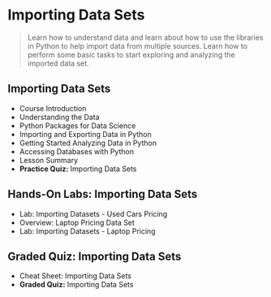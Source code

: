 # Importing Data Sets
> Learn how to understand data and learn about how to use the libraries in Python to help import data from multiple sources. Learn how to perform some basic tasks to start exploring and analyzing the imported data set.
## Importing Data Sets
- Course Introduction
- Understanding the Data
- Python Packages for Data Science
- Importing and Exporting Data in Python
- Getting Started Analyzing Data in Python
- Accessing Databases with Python
- Lesson Summary
- **Practice Quiz:** Importing Data Sets
## Hands-On Labs: Importing Data Sets
- Lab: Importing Datasets - Used Cars Pricing
- Overview: Laptop Pricing Data Set
- Lab: Importing Datasets - Laptop Pricing
## Graded Quiz: Importing Data Sets
- Cheat Sheet: Importing Data Sets
- **Graded Quiz:** Importing Data Sets
